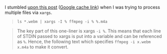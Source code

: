 I stumbled [upon this post](https://www.joshcurry.co.uk/posts/ffmpeg-convert-multiple-files-using-xargs/) ([Google cache link](https://webcache.googleusercontent.com/search?q=cache:53fkpNAjK8UJ:https://www.joshcurry.co.uk/posts/ffmpeg-convert-multiple-files-using-xargs+&cd=1&hl=en&ct=clnk&gl=us)) when I was trying to process multiple files via `xargs`.

> `ls *.webm | xargs -I % ffmpeg -i % %.m4a`

> The key part of this one-liner is xargs `-i %`. This means that each line of STDIN passed to xargs is put into a variable and can be referenced as `%`. Hence, the following text which specifies `ffmpeg -i x.webm x.m4a` to make it convert.
